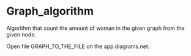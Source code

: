 # Graph_algorithm
Algorithm that count the amount of woman in the given graph from the given node. 

Open file GRAPH_TO_THE_FILE on the app.diagrams.net.
